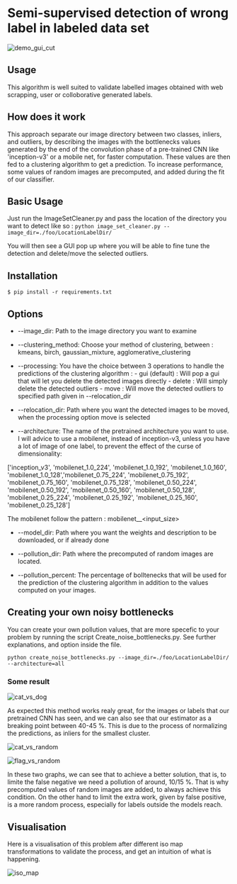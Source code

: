 # Semi-supervised detection of wrong label in labeled data set
![demo_gui_cut](https://user-images.githubusercontent.com/25333848/33291972-e7f8c908-d3c7-11e7-8a32-95abc1d216e4.gif)

## Usage

This algorithm is well suited to validate labelled images obtained with web scrapping, user or colloborative generated labels.



## How does it work

This approach separate our image directory between two classes, inliers, and outliers, by describing the images with the bottlenecks
values generated by the end of the convolution phase of a pre-trained CNN like 'inception-v3' or a mobile net, for faster computation. These values are then fed to a clustering algorithm to get a prediction. To increase performance, some values of random images are precomputed, and added during the fit of our classifier.



## Basic Usage

Just run the ImageSetCleaner.py and pass the location of the directory you want to detect like so :
`python image_set_cleaner.py --image_dir=./foo/LocationLabelDir/`

You will then see a GUI pop up where you will be able to fine tune the detection and delete/move the selected outliers.


## Installation

`$ pip install -r requirements.txt`

## Options

* --image_dir: Path to the image directory you want to examine

* --clustering_method: Choose your method of clustering, between : kmeans, birch, gaussian_mixture, agglomerative_clustering

* --processing: You have the choice between 3 operations to handle the predictions of the clustering algorithm :
              - gui (default) : Will pop a gui that will let you delete the detected images directly
              - delete : Will simply delete the detected outliers
              - move : Will move the detected outliers to specified path given in --relocation_dir

* --relocation_dir: Path where you want the detected images to be moved, when the processing option move is selected

* --architecture:  The name of the pretrained architecture you want to use. I will advice to use a mobilenet, instead of inception-v3, unless you have a lot of image of one label, to prevent the effect of the curse of dimensionality:

 ['inception_v3', 'mobilenet_1.0_224', 'mobilenet_1.0_192', 'mobilenet_1.0_160', 'mobilenet_1.0_128','mobilenet_0.75_224', 'mobilenet_0.75_192', 'mobilenet_0.75_160', 'mobilenet_0.75_128', 'mobilenet_0.50_224', 'mobilenet_0.50_192', 'mobilenet_0.50_160', 'mobilenet_0.50_128', 'mobilenet_0.25_224', 'mobilenet_0.25_192', 'mobilenet_0.25_160', 'mobilenet_0.25_128']

 The mobilenet follow the pattern : mobilenet_<parameter size>_<input_size>

* --model_dir: Path where you want the weights and description to be downloaded, or if already done

* --pollution_dir: Path where the precomputed of random images are located.

* --pollution_percent: The percentage of bolltenecks that will be used for the prediction of the clustering algorithm in addition to the    values computed on your images.

## Creating your own noisy bottlenecks

You can create your own pollution values, that are more specefic to your problem by running the script Create_noise_bottlenecks.py. See further explanations, and option inside the file.

`python create_noise_bottlenecks.py --image_dir=./foo/LocationLabelDir/ --architecture=all`


### Some result

![cat_vs_dog](https://user-images.githubusercontent.com/25333848/33291975-ec609138-d3c7-11e7-952f-198eb827680c.png)

As expected this method works realy great, for the images or labels that our pretrained CNN has seen, and we can also see that our estimator as a breaking point between 40-45 %. This is due to the process of normalizing the predictions, as inliers for the smallest cluster. 

![cat_vs_random](https://user-images.githubusercontent.com/25333848/33291976-ec761382-d3c7-11e7-88f1-ef7c41905176.png)

![flag_vs_random](https://user-images.githubusercontent.com/25333848/33291977-ec8b0ddc-d3c7-11e7-9766-2cfa22691e2b.png)

In these two graphs, we can see that to achieve a better solution, that is, to limite the false negative we need a pollution of around, 10/15 %. That is why precomputed values of random images are added, to always achieve this condition. On the other hand to limit the extra work, given by false positive, is a more random process, especially for labels outside the models reach.


## Visualisation

Here is a visualisation of this problem after different iso map transformations to validate the process, and get an intuition of what is happening.

![iso_map](https://user-images.githubusercontent.com/25333848/33291978-ecb897ca-d3c7-11e7-8336-2c58f86e10f9.gif)




